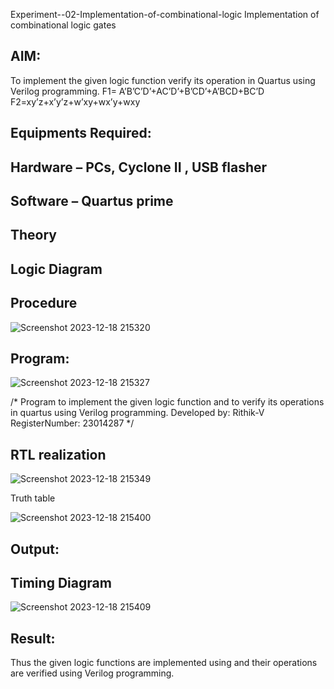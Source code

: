 Experiment--02-Implementation-of-combinational-logic
Implementation of combinational logic gates
 
## AIM:
To implement the given logic function verify its operation in Quartus using Verilog programming.
 F1= A’B’C’D’+AC’D’+B’CD’+A’BCD+BC’D
F2=xy’z+x’y’z+w’xy+wx’y+wxy
 
 
 
## Equipments Required:
## Hardware – PCs, Cyclone II , USB flasher
## Software – Quartus prime


## Theory
 

## Logic Diagram
## Procedure

 ![Screenshot 2023-12-18 215320](https://github.com/23014287rithik/Experiment--02-Implementation-of-combinational-logic-/assets/150985832/9e95272a-d185-4e06-8041-61b4a3a13f1a)


## Program:

![Screenshot 2023-12-18 215327](https://github.com/23014287rithik/Experiment--02-Implementation-of-combinational-logic-/assets/150985832/1fa428dc-a754-4933-9595-7523a7c3dd1f)

 
/*
Program to implement the given logic function and to verify its operations in quartus using Verilog programming.
Developed by: Rithik-V
RegisterNumber: 23014287
*/
## RTL realization

 ![Screenshot 2023-12-18 215349](https://github.com/23014287rithik/Experiment--02-Implementation-of-combinational-logic-/assets/150985832/90a5a25c-522f-45fb-92da-8372eeeb25eb)


Truth table

![Screenshot 2023-12-18 215400](https://github.com/23014287rithik/Experiment--02-Implementation-of-combinational-logic-/assets/150985832/f0d25375-1e3f-4b8d-9774-b4461a17b2f8)

## Output:

## Timing Diagram

![Screenshot 2023-12-18 215409](https://github.com/23014287rithik/Experiment--02-Implementation-of-combinational-logic-/assets/150985832/b5d32591-ac80-4e69-9f3d-3a849b894a90)

## Result:
Thus the given logic functions are implemented using  and their operations are verified using Verilog programming.
